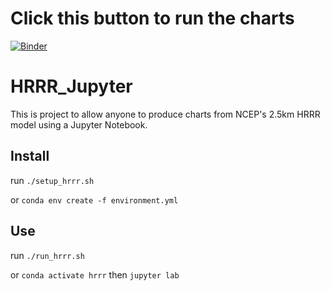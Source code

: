 # Click this button to run the charts
[![Binder](https://mybinder.org/badge_logo.svg)](https://mybinder.org/v2/gh/pilotchute/HRRR_Jupyter/HEAD?urlpath=lab/tree/HRRR_Charting.ipynb)

# HRRR_Jupyter

This is project to allow anyone to produce charts from NCEP's 2.5km HRRR model using a Jupyter Notebook.

## Install 
run `./setup_hrrr.sh` 

or `conda env create -f environment.yml`

## Use
run `./run_hrrr.sh` 

or `conda activate hrrr` then `jupyter lab`
